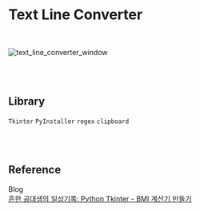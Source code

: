 # Text Line Converter

<br>

![text_line_converter_window](https://github.com/minseok0809/text-line-converter/assets/97289420/46614be0-9f42-4f1f-91f3-1f88f13e7de4)

<br><br>
## Library
`Tkinter` `PyInstaller` `regex` `clipboard`

<br><br>

## Reference
Blog
<br>[흔한 공대생의 일상기록: Python Tkinter - BMI 계산기 만들기](https://commonengineerr.tistory.com/7)

<br><br>
